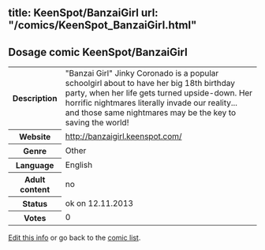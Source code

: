 title: KeenSpot/BanzaiGirl
url: "/comics/KeenSpot_BanzaiGirl.html"
---
Dosage comic KeenSpot/BanzaiGirl
-----------------------------------------

<p id="msg"></p>
<script type="text/javascript">
if (window.location.search === '?edit_info_mail=sent_ok') {
  var elem = document.getElementById("msg");
  elem.innerHTML = 'Edited information sucessfully sent for review, which is usually done daily. Thanks!';
  elem.className = 'ok';
}
</script>
<table class="comicinfo">
<tr>
<th>Description</th><td>&quot;Banzai Girl&quot; Jinky Coronado is a popular schoolgirl about to have her big 18th birthday party, when her life gets turned upside-down. Her horrific nightmares literally invade our reality... and those same nightmares may be the key to saving the world!</td>
</tr>
<tr>
<th>Website</th><td><a href="http://banzaigirl.keenspot.com/">http://banzaigirl.keenspot.com/</a></td>
</tr>
<tr>
<th>Genre</th><td>Other</td>
</tr>
<tr>
<th>Language</th><td>English</td>
</tr>
<tr>
<th>Adult content</th><td>no</td>
</tr>
<tr>
<th>Status</th><td>ok on 12.11.2013</td>
</tr>
<tr>
<th>Votes</th><td>0</td>
</tr>
</table>

[Edit this info](KeenSpot_BanzaiGirl_edit.html) or go back to the [comic list](../comic-index.html).
